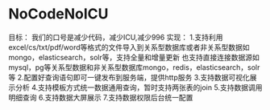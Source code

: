 # NoCodeNoICU
目标：
我们的口号是减少代码，减少ICU,减少996
实现：
  1.支持利用excel/cs/txt/pdf/word等格式的文件导入到关系型数据库或者非关系型数据如mongo，elasticsearch，solr等，支持全量和增量更新
    也支持直接连接数据源如mysql，pg等关系型数据和非关系型数据库mongo，redis，elasticsearch，solr等
  2.配置好查询语句即可一键发布到服务端，提供http服务
  3.支持数据可视化展示分析
  4.支持模板方式统一数据通用查询，暂时支持两张表的join
  5.支持数据调用明细查询
  6.支持数据大屏展示
  7.支持数据权限后台统一配置
